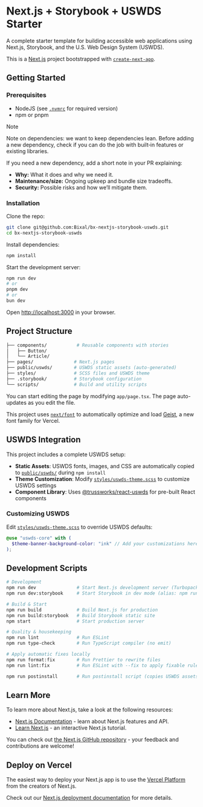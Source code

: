# Next.js + Storybook + USWDS Starter

A complete starter template for building accessible web applications using Next.js, Storybook, and the U.S. Web Design System (USWDS).

This is a [Next.js](https://nextjs.org) project bootstrapped with [`create-next-app`](https://nextjs.org/docs/app/api-reference/cli/create-next-app).

## Getting Started

### Prerequisites

- NodeJS (see [`.nvmrc`](.nvmrc) for required version)
- npm or pnpm

> [!NOTE]
> Note on dependencies: we want to keep dependencies lean. Before adding a new dependency, check if you can do the job with built‑in features or existing libraries.
>
> If you need a new dependency, add a short note in your PR explaining:
>
> - **Why:** What it does and why we need it.
> - **Maintenance/size:** Ongoing upkeep and bundle size tradeoffs.
> - **Security:** Possible risks and how we’ll mitigate them.

### Installation

Clone the repo:

```bash
git clone git@github.com:Bixal/bx-nextjs-storybook-uswds.git
cd bx-nextjs-storybook-uswds
```

Install dependencies:

```bash
npm install
```

Start the development server:

```bash
npm run dev
# or
pnpm dev
# or
bun dev
```

Open [http://localhost:3000](http://localhost:3000) in your browser.

## Project Structure

```bash
├── components/           # Reusable components with stories
│   ├── Button/
│   └── Article/
├── pages/               # Next.js pages
├── public/uswds/        # USWDS static assets (auto-generated)
├── styles/              # SCSS files and USWDS theme
├── .storybook/          # Storybook configuration
└── scripts/             # Build and utility scripts
```

You can start editing the page by modifying `app/page.tsx`. The page auto-updates as you edit the file.

This project uses [`next/font`](https://nextjs.org/docs/app/building-your-application/optimizing/fonts) to automatically optimize and load [Geist](https://vercel.com/font), a new font family for Vercel.

## USWDS Integration

This project includes a complete USWDS setup:

- **Static Assets**: USWDS fonts, images, and CSS are automatically copied to [`public/uswds/`](public/uswds/) during `npm install`
- **Theme Customization**: Modify [`styles/uswds-theme.scss`](styles/uswds-theme.scss) to customize USWDS settings
- **Component Library**: Uses [@trussworks/react-uswds](https://github.com/trussworks/react-uswds) for pre-built React components

### Customizing USWDS

Edit [`styles/uswds-theme.scss`](styles/uswds-theme.scss) to override USWDS defaults:

```scss
@use "uswds-core" with (
  $theme-banner-background-color: "ink" // Add your customizations here.
);
```

## Development Scripts

```bash
# Development
npm run dev               # Start Next.js development server (Turbopack)
npm run dev:storybook     # Start Storybook in dev mode (alias: npm run storybook)

# Build & Start
npm run build             # Build Next.js for production
npm run build:storybook   # Build Storybook static site
npm start                 # Start production server

# Quality & housekeeping
npm run lint              # Run ESLint
npm run type-check        # Run TypeScript compiler (no emit)

# Apply automatic fixes locally
npm run format:fix        # Run Prettier to rewrite files
npm run lint:fix          # Run ESLint with --fix to apply fixable rules

npm run postinstall       # Run postinstall script (copies USWDS assets)
```

## Learn More

To learn more about Next.js, take a look at the following resources:

- [Next.js Documentation](https://nextjs.org/docs) - learn about Next.js features and API.
- [Learn Next.js](https://nextjs.org/learn) - an interactive Next.js tutorial.

You can check out [the Next.js GitHub repository](https://github.com/vercel/next.js) - your feedback and contributions are welcome!

## Deploy on Vercel

The easiest way to deploy your Next.js app is to use the [Vercel Platform](https://vercel.com/new?utm_medium=default-template&filter=next.js&utm_source=create-next-app&utm_campaign=create-next-app-readme) from the creators of Next.js.

Check out our [Next.js deployment documentation](https://nextjs.org/docs/app/building-your-application/deploying) for more details.
